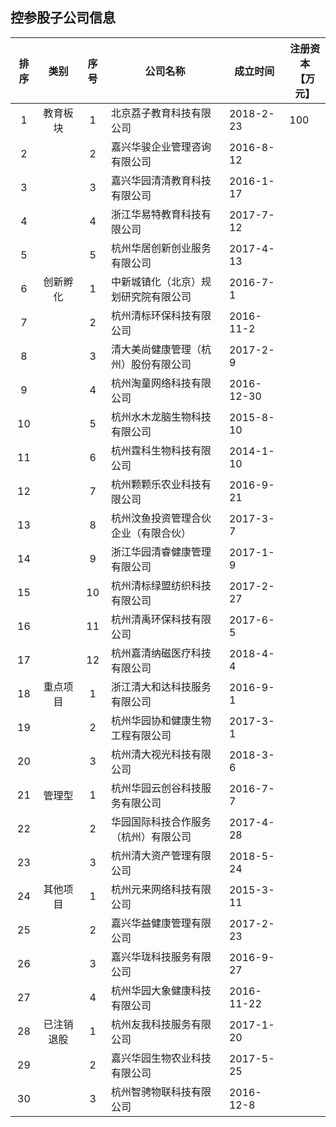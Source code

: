 ## 控参股子公司信息

|排序|类别|序号|公司名称|成立时间|注册资本<br>【万元】|
|:--:|:---:|:--:|----|----|----|
|1|教育板块|1|北京荔子教育科技有限公司|2018-2-23|100|
|2||2|嘉兴华骏企业管理咨询有限公司|2016-8-12|
|3||3|嘉兴华园清清教育科技有限公司|2016-1-17|
|4||4|浙江华易特教育科技有限公司|2017-7-12|
|5||5|杭州华居创新创业服务有限公司|2017-4-13|
|6|创新孵化|1|中新城镇化（北京）规划研究院有限公司|2016-7-1|
|7||2|杭州清标环保科技有限公司|2016-11-2|
|8||3|清大美尚健康管理（杭州）股份有限公司|2017-2-9|
|9||4|杭州淘童网络科技有限公司|2016-12-30|
|10||5|杭州水木龙脑生物科技有限公司|2015-8-10|
|11||6|杭州霆科生物科技有限公司|2014-1-10|
|12||7|杭州颗颗乐农业科技有限公司|2016-9-21|
|13||8|杭州汶鱼投资管理合伙企业（有限合伙）|2017-3-7|
|14||9|浙江华园清睿健康管理有限公司|2017-1-9|
|15||10|杭州清标绿盟纺织科技有限公司|2017-2-27|
|16||11|杭州清禹环保科技有限公司|2017-6-5|
|17||12|杭州嘉清纳磁医疗科技有限公司|2018-4-4|
|18|重点项目|1|浙江清大和达科技服务有限公司|2016-9-1|
|19||2|杭州华园协和健康生物工程有限公司|2017-3-1|
|20||3|杭州清大视光科技有限公司|2018-3-6|
|21|管理型|1|杭州华园云创谷科技服务有限公司|2016-7-7|
|22||2|华园国际科技合作服务（杭州）有限公司|2017-4-28|
|23||3|杭州清大资产管理有限公司|2018-5-24|
|24|其他项目|1|杭州元来网络科技有限公司|2015-3-11|
|25||2|嘉兴华益健康管理有限公司|2017-2-23|
|26||3|嘉兴华珑科技服务有限公司|2016-9-27|
|27||4|杭州华园大象健康科技有限公司|2016-11-22|
|28|已注销退股|1|杭州友我科技服务有限公司|2017-1-20|
|29||2|嘉兴华园生物农业科技有限公司|2017-5-25|
|30||3|杭州智骋物联科技有限公司|2016-12-8|
